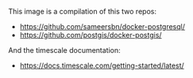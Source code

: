 
This image is a compilation of this two repos:

 * https://github.com/sameersbn/docker-postgresql/
 * https://github.com/postgis/docker-postgis/

And the timescale documentation:
 * https://docs.timescale.com/getting-started/latest/

